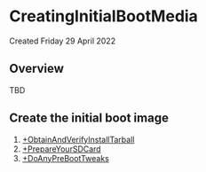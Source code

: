 # CreatingInitialBootMedia
Created Friday 29 April 2022

Overview
--------

TBD

Create the initial boot image
-----------------------------


1. [+ObtainAndVerifyInstallTarball](./CreatingInitialBootMedia/ObtainAndVerifyInstallTarball.md)
2. [+PrepareYourSDCard](./CreatingInitialBootMedia/PrepareYourSDCard.md)
3. [+DoAnyPreBootTweaks](./CreatingInitialBootMedia/DoAnyPreBootTweaks.md)



